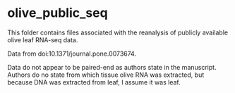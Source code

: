 # olive_public_seq
This folder contains files associated with the reanalysis of publicly available olive leaf RNA-seq data.


Data from doi:10.1371/journal.pone.0073674.

Data do not appear to be paired-end as authors state in the manuscript. Authors do no state from which tissue olive RNA was extracted, but because DNA was extracted from leaf, I assume it was leaf. 
